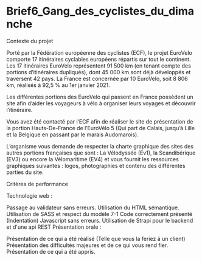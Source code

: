 # Brief6_Gang_des_cyclistes_du_dimanche

Contexte du projet


Porté par la Fédération européenne des cyclistes (ECF), le projet EuroVelo comporte 17 itinéraires cyclables européens répartis sur tout le continent. Les 17 itinéraires EuroVelo représentent 91 500 km (en tenant compte des portions d’itinéraires dupliqués), dont 45 000 km sont déjà développés et traversent 42 pays. La France est concernée par 10 EuroVelo, soit 8 806 km, réalisés à 92,5 % au 1er janvier 2021.


Les différentes portions des EuroVelo qui passent en France possèdent un site afin d’aider les voyageurs à vélo à organiser leurs voyages et découvrir l’itinéraire.


Vous avez été contacté par l’ECF afin de réaliser le site de présentation de la portion Hauts-De-France de l’EuroVélo 5 (Qui part de Calais, jusqu’à Lille et la Belgique en passant par le marais Audomarois).


L’organisme vous demande de respecter la charte graphique des sites des autres portions françaises que sont : La Vélodyssée (Ev1), la Scandibérique (EV3) ou encore la Vélomaritime (EV4) et vous fournit les ressources graphiques suivantes : logos, photographies et contenu des différentes parties du site.


Critères de performance


Technologie web :


Passage au validateur sans erreurs.
Utilisation du HTML sémantique.
Utilisation de SASS et respect du modèle 7-1
Code correctement présenté (Indentation)
Javascript sans erreurs.
Utilisation de Strapi pour le backend et d'une api REST
Présentation orale :


Présentation de ce qui a été réalisé (Telle que vous la feriez à un client)
Présentation des difficultés majeures et de ce qui vous rend fier.
Présentation de ce qui a été appris.
